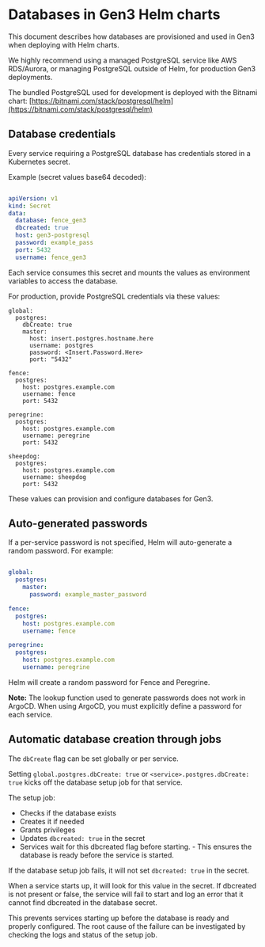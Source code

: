 # Databases in Gen3 Helm charts

This document describes how databases are provisioned and used in Gen3 when deploying with Helm charts.

We highly recommend using a managed PostgreSQL service like AWS RDS/Aurora, or managing PostgreSQL outside of Helm, for production Gen3 deployments.

The bundled PostgreSQL used for development is deployed with the Bitnami chart: [https://bitnami.com/stack/postgresql/helm](https://bitnami.com/stack/postgresql/helm)

## Database credentials

Every service requiring a PostgreSQL database has credentials stored in a Kubernetes secret.

Example (secret values base64 decoded):

```yaml

apiVersion: v1
kind: Secret
data:
  database: fence_gen3
  dbcreated: true
  host: gen3-postgresql
  password: example_pass
  port: 5432
  username: fence_gen3
```

Each service consumes this secret and mounts the values as environment variables to access the database.

For production, provide PostgreSQL credentials via these values:

```
global:
  postgres:
    dbCreate: true
    master:
      host: insert.postgres.hostname.here
      username: postgres
      password: <Insert.Password.Here>
      port: "5432"

fence:
  postgres:
    host: postgres.example.com
    username: fence
    port: 5432

peregrine:
  postgres:
    host: postgres.example.com
    username: peregrine
    port: 5432

sheepdog:
  postgres:
    host: postgres.example.com
    username: sheepdog
    port: 5432
```

These values can provision and configure databases for Gen3.


## Auto-generated passwords

If a per-service password is not specified, Helm will auto-generate a random password. For example:

```yaml

global:
  postgres:
    master:
      password: example_master_password

fence:
  postgres:
    host: postgres.example.com
    username: fence

peregrine:
  postgres:
    host: postgres.example.com
    username: peregrine
```

Helm will create a random password for Fence and Peregrine.

**Note:** The lookup function used to generate passwords does not work in ArgoCD. When using ArgoCD, you must explicitly define a password for each service.

## Automatic database creation through jobs

The `dbCreate` flag can be set globally or per service.

Setting `global.postgres.dbCreate: true` or `<service>.postgres.dbCreate: true` kicks off the database setup job for that service.

The setup job:

- Checks if the database exists
- Creates it if needed
- Grants privileges
- Updates `dbcreated: true` in the secret
- Services wait for this dbcreated flag before starting. - This ensures the database is ready before the service is started.

If the database setup job fails, it will not set `dbcreated: true` in the secret.

When a service starts up, it will look for this value in the secret. If dbcreated is not present or false, the service will fail to start and log an error that it cannot find dbcreated in the database secret.

This prevents services starting up before the database is ready and properly configured. The root cause of the failure can be investigated by checking the logs and status of the setup job.


<!--
## Database restoration. (BETA)
There is a job to restore dummy data for Postgres and Elasticsearch to speed up setting up ephemeral enviornments for testing purposes, and to avoid running expensive ETL jobs in CI to have a fully featured gen3 environment -->
